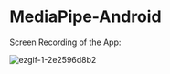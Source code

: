 # MediaPipe-Android

Screen Recording of the App:


![ezgif-1-2e2596d8b2](https://user-images.githubusercontent.com/43680827/227969478-248a5599-5902-4b83-ae44-6ee6e91550f7.gif)
